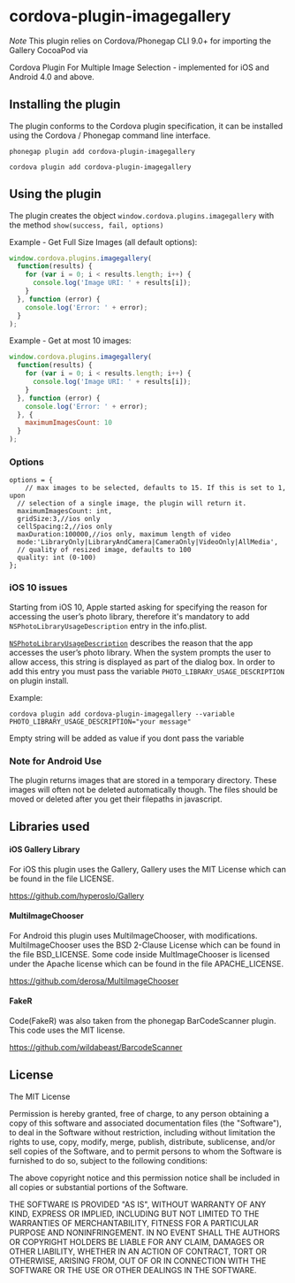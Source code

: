 cordova-plugin-imagegallery
===================

*Note* This plugin relies on Cordova/Phonegap CLI 9.0+ for importing the Gallery CocoaPod via <podspec>

Cordova Plugin For Multiple Image Selection - implemented for iOS and Android 4.0 and above.

## Installing the plugin

The plugin conforms to the Cordova plugin specification, it can be installed
using the Cordova / Phonegap command line interface.

    phonegap plugin add cordova-plugin-imagegallery

    cordova plugin add cordova-plugin-imagegallery


## Using the plugin

The plugin creates the object `window.cordova.plugins.imagegallery` with the method `show(success, fail, options)`

Example - Get Full Size Images (all default options):
```javascript
window.cordova.plugins.imagegallery(
  function(results) {
    for (var i = 0; i < results.length; i++) {
      console.log('Image URI: ' + results[i]);
    }
  }, function (error) {
    console.log('Error: ' + error);
  }
);
```

Example - Get at most 10 images:
```javascript
window.cordova.plugins.imagegallery(
  function(results) {
    for (var i = 0; i < results.length; i++) {
      console.log('Image URI: ' + results[i]);
    }
  }, function (error) {
    console.log('Error: ' + error);
  }, {
    maximumImagesCount: 10
  }
);
```

### Options

    options = {
        // max images to be selected, defaults to 15. If this is set to 1, upon
      // selection of a single image, the plugin will return it.
      maximumImagesCount: int,
      gridSize:3,//ios only
      cellSpacing:2,//ios only
      maxDuration:100000,//ios only, maximum length of video
      mode:'LibraryOnly|LibraryAndCamera|CameraOnly|VideoOnly|AllMedia',
      // quality of resized image, defaults to 100
      quality: int (0-100)
    };
  
### iOS 10 issues

Starting from iOS 10, Apple started asking for specifying the reason for accessing the user’s photo library, therefore it's mandatory to add `NSPhotoLibraryUsageDescription` entry in the info.plist.

[`NSPhotoLibraryUsageDescription`](https://developer.apple.com/library/mac/documentation/General/Reference/InfoPlistKeyReference/Articles/CocoaKeys.html#//apple_ref/doc/uid/TP40009251-SW17) describes the reason that the app accesses the user’s photo library. When the system prompts the user to allow access, this string is displayed as part of the dialog box. In order to add this entry you must pass the variable `PHOTO_LIBRARY_USAGE_DESCRIPTION` on plugin install.

Example:
 
`cordova plugin add cordova-plugin-imagegallery --variable PHOTO_LIBRARY_USAGE_DESCRIPTION="your message"`

Empty string will be added as value if you dont pass the variable 
    
### Note for Android Use

The plugin returns images that are stored in a temporary directory.  These images will often not be deleted automatically though.  The files should be moved or deleted after you get their filepaths in javascript.

## Libraries used

#### iOS Gallery Library 

For iOS this plugin uses the Gallery, Gallery uses the MIT License which can be found in the file LICENSE.

https://github.com/hyperoslo/Gallery

#### MultiImageChooser

For Android this plugin uses MultiImageChooser, with modifications.  MultiImageChooser uses the BSD 2-Clause License which can be found in the file BSD_LICENSE.  Some code inside MultImageChooser is licensed under the Apache license which can be found in the file APACHE_LICENSE.

https://github.com/derosa/MultiImageChooser

#### FakeR

Code(FakeR) was also taken from the phonegap BarCodeScanner plugin.  This code uses the MIT license.

https://github.com/wildabeast/BarcodeScanner

## License

The MIT License

Permission is hereby granted, free of charge, to any person obtaining a copy
of this software and associated documentation files (the "Software"), to deal
in the Software without restriction, including without limitation the rights
to use, copy, modify, merge, publish, distribute, sublicense, and/or sell
copies of the Software, and to permit persons to whom the Software is
furnished to do so, subject to the following conditions:

The above copyright notice and this permission notice shall be included in
all copies or substantial portions of the Software.

THE SOFTWARE IS PROVIDED "AS IS", WITHOUT WARRANTY OF ANY KIND, EXPRESS OR
IMPLIED, INCLUDING BUT NOT LIMITED TO THE WARRANTIES OF MERCHANTABILITY,
FITNESS FOR A PARTICULAR PURPOSE AND NONINFRINGEMENT. IN NO EVENT SHALL THE
AUTHORS OR COPYRIGHT HOLDERS BE LIABLE FOR ANY CLAIM, DAMAGES OR OTHER
LIABILITY, WHETHER IN AN ACTION OF CONTRACT, TORT OR OTHERWISE, ARISING FROM,
OUT OF OR IN CONNECTION WITH THE SOFTWARE OR THE USE OR OTHER DEALINGS IN
THE SOFTWARE.
